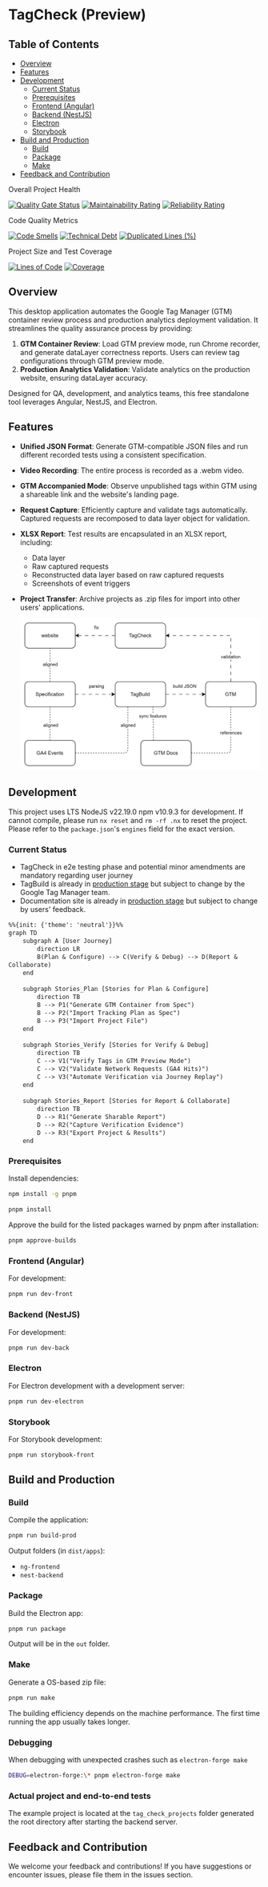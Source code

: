 # TagCheck (Preview)

## Table of Contents

- [Overview](#overview)
- [Features](#features)
- [Development](#development)
  - [Current Status](#current-status)
  - [Prerequisites](#prerequisites)
  - [Frontend (Angular)](#frontend-angular)
  - [Backend (NestJS)](#backend-nestjs)
  - [Electron](#electron)
  - [Storybook](#storybook)
- [Build and Production](#build-and-production)
  - [Build](#build)
  - [Package](#package)
  - [Make](#make)
- [Feedback and Contribution](#feedback-and-contribution)

Overall Project Health

[![Quality Gate Status](https://sonarcloud.io/api/project_badges/measure?project=WodenWang820118_tag-check&metric=alert_status)](https://sonarcloud.io/summary/new_code?id=WodenWang820118_tag-check)
[![Maintainability Rating](https://sonarcloud.io/api/project_badges/measure?project=WodenWang820118_tag-check&metric=sqale_rating)](https://sonarcloud.io/summary/new_code?id=WodenWang820118_tag-check)
[![Reliability Rating](https://sonarcloud.io/api/project_badges/measure?project=WodenWang820118_tag-check&metric=reliability_rating)](https://sonarcloud.io/summary/new_code?id=WodenWang820118_tag-check)

Code Quality Metrics

[![Code Smells](https://sonarcloud.io/api/project_badges/measure?project=WodenWang820118_tag-check&metric=code_smells)](https://sonarcloud.io/summary/new_code?id=WodenWang820118_tag-check)
[![Technical Debt](https://sonarcloud.io/api/project_badges/measure?project=WodenWang820118_tag-check&metric=sqale_index)](https://sonarcloud.io/summary/new_code?id=WodenWang820118_tag-check)
[![Duplicated Lines (%)](https://sonarcloud.io/api/project_badges/measure?project=WodenWang820118_tag-check&metric=duplicated_lines_density)](https://sonarcloud.io/summary/new_code?id=WodenWang820118_tag-check)

Project Size and Test Coverage

[![Lines of Code](https://sonarcloud.io/api/project_badges/measure?project=WodenWang820118_tag-check&metric=ncloc)](https://sonarcloud.io/summary/new_code?id=WodenWang820118_tag-check)
[![Coverage](https://sonarcloud.io/api/project_badges/measure?project=WodenWang820118_tag-check&metric=coverage)](https://sonarcloud.io/summary/new_code?id=WodenWang820118_tag-check)

## Overview

This desktop application automates the Google Tag Manager (GTM) container review process and production analytics deployment validation. It streamlines the quality assurance process by providing:

1. **GTM Container Review**: Load GTM preview mode, run Chrome recorder, and generate dataLayer correctness reports. Users can review tag configurations through GTM preview mode.
2. **Production Analytics Validation**: Validate analytics on the production website, ensuring dataLayer accuracy.

Designed for QA, development, and analytics teams, this free standalone tool leverages Angular, NestJS, and Electron.

## Features

- **Unified JSON Format**: Generate GTM-compatible JSON files and run different recorded tests using a consistent specification.
- **Video Recording**: The entire process is recorded as a .webm video.
- **GTM Accompanied Mode**: Observe unpublished tags within GTM using a shareable link and the website's landing page.
- **Request Capture**: Efficiently capture and validate tags automatically. Captured requests are recomposed to data layer object for validation.
- **XLSX Report**: Test results are encapsulated in an XLSX report, including:
  - Data layer
  - Raw captured requests
  - Reconstructed data layer based on raw captured requests
  - Screenshots of event triggers
- **Project Transfer**: Archive projects as .zip files for import into other users' applications.

  ![System](./libs/utils/src/lib/assets/i18n/en/tag_check_system_en.drawio.svg)

## Development

This project uses LTS NodeJS v22.19.0 npm v10.9.3 for development. If cannot compile, please run `nx reset` and `rm -rf .nx` to reset the project. Please refer to the `package.json`'s `engines` field for the exact version.

### Current Status

- TagCheck in e2e testing phase and potential minor amendments are mandatory regarding user journey
- TagBuild is already in [production stage](https://tag-build.vercel.app/) but subject to change by the Google Tag Manager team.
- Documentation site is already in [production stage](https://tag-check-documentation.vercel.app/) but subject to change by users' feedback.

```mermaid
%%{init: {'theme': 'neutral'}}%%
graph TD
    subgraph A [User Journey]
        direction LR
        B(Plan & Configure) --> C(Verify & Debug) --> D(Report & Collaborate)
    end

    subgraph Stories_Plan [Stories for Plan & Configure]
        direction TB
        B --> P1("Generate GTM Container from Spec")
        B --> P2("Import Tracking Plan as Spec")
        B --> P3("Import Project File")
    end

    subgraph Stories_Verify [Stories for Verify & Debug]
        direction TB
        C --> V1("Verify Tags in GTM Preview Mode")
        C --> V2("Validate Network Requests (GA4 Hits)")
        C --> V3("Automate Verification via Journey Replay")
    end

    subgraph Stories_Report [Stories for Report & Collaborate]
        direction TB
        D --> R1("Generate Sharable Report")
        D --> R2("Capture Verification Evidence")
        D --> R3("Export Project & Results")
    end
```

### Prerequisites

Install dependencies:

```bash
npm install -g pnpm
```

```bash
pnpm install
```

Approve the build for the listed packages warned by pnpm after installation:

```bash
pnpm approve-builds
```

### Frontend (Angular)

For development:

```bash
pnpm run dev-front
```

### Backend (NestJS)

For development:

```bash
pnpm run dev-back
```

### Electron

For Electron development with a development server:

```bash
pnpm run dev-electron
```

### Storybook

For Storybook development:

```bash
pnpm run storybook-front
```

## Build and Production

### Build

Compile the application:

```bash
pnpm run build-prod
```

Output folders (in `dist/apps`):

- `ng-frontend`
- `nest-backend`

### Package

Build the Electron app:

```bash
pnpm run package
```

Output will be in the `out` folder.

### Make

Generate a OS-based zip file:

```bash
pnpm run make
```

The building efficiency depends on the machine performance. The first time running the app usually takes longer.

### Debugging

When debugging with unexpected crashes such as `electron-forge make`

```bash
DEBUG=electron-forge:\* pnpm electron-forge make
```

### Actual project and end-to-end tests

The example project is located at the `tag_check_projects` folder generated the root directory after starting the backend server.

## Feedback and Contribution

We welcome your feedback and contributions! If you have suggestions or encounter issues, please file them in the issues section.
